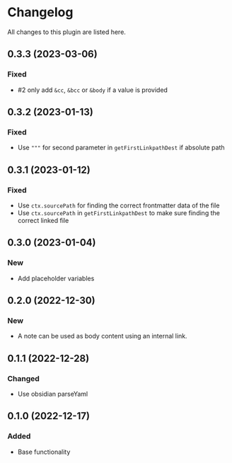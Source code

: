 # Changelog

All changes to this plugin are listed here.
## 0.3.3 (2023-03-06)

### Fixed

- #2 only add `&cc`, `&bcc` or `&body` if a value is provided

## 0.3.2 (2023-01-13)

### Fixed

- Use `"""` for second parameter in `getFirstLinkpathDest` if absolute path  

## 0.3.1 (2023-01-12)

### Fixed

- Use `ctx.sourcePath` for finding the correct frontmatter data of the file
- Use `ctx.sourcePath` in `getFirstLinkpathDest` to make sure finding the correct linked file

## 0.3.0 (2023-01-04)

### New

- Add placeholder variables

## 0.2.0 (2022-12-30)

### New

- A note can be used as body content using an internal link.

## 0.1.1 (2022-12-28)

### Changed

- Use obsidian parseYaml

## 0.1.0 (2022-12-17)

### Added

- Base functionality